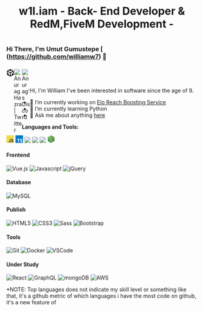 <div align="center">
  
  <h1>w1l.iam - Back- End Developer & RedM,FiveM Development - </h1>
</div>

#


 


### Hi There, I'm Umut Gumustepe  [ (https://github.com/williamw7) 🦾
### 
<a href="https://codesandbox.io">
  <img align="left" alt="Anurag Hazra | CodeSandbox" width="20px" src="https://raw.githubusercontent.com/anuraghazra/anuraghazra/master/assets/codesandbox.svg" />
</a>
<a href="https://twitter.com/w7">
  <img align="left" alt="Anurag Hazra | Twitter" width="21px" src="https://raw.githubusercontent.com/anuraghazra/anuraghazra/master/assets/twitter.svg" />
</a>
<a href="discord.gg/8e9X5S3Pyg">
  <img align="left" alt="Anurag's Discord" width="21px" src="https://raw.githubusercontent.com/anuraghazra/anuraghazra/master/assets/discord-round.svg" />
</a>

<br />
<br />

Hi, I'm William I've been interested in software since the age of 9.

- 🔭 I’m currently working on [Elo Reach Boosting Service ](https://eloreach.com/)
- 🌱 I’m currently learning Python
- 💬 Ask me about anything [here](https://github.com/williamw7/williamw7/issues)



**Languages and Tools:**  

<code><img height="20" src="https://raw.githubusercontent.com/github/explore/80688e429a7d4ef2fca1e82350fe8e3517d3494d/topics/javascript/javascript.png"></code>
<code><img height="20" src="https://raw.githubusercontent.com/github/explore/80688e429a7d4ef2fca1e82350fe8e3517d3494d/topics/typescript/typescript.png"></code>
<code><img height="20" src="https://upload.wikimedia.org/wikipedia/commons/thumb/8/82/C_Sharp_logo.png/715px-C_Sharp_logo.png"></code>
<code><img height="20" src="https://upload.wikimedia.org/wikipedia/commons/thumb/2/27/PHP-logo.svg/1200px-PHP-logo.svg.png"></code>
<code><img height="20" src="https://download.logo.wine/logo/Lua_(programming_language)/Lua_(programming_language)-Logo.wine.png"></code>
<code><img height="20" src="https://raw.githubusercontent.com/github/explore/80688e429a7d4ef2fca1e82350fe8e3517d3494d/topics/nodejs/nodejs.png"></code>    

 #### Frontend
  ![Vue.js](https://img.shields.io/badge/Vuejs-41B883?logo=Vuejs&logoColor=black&style=flat)
  ![Javascript](https://img.shields.io/badge/JavaScript-F7DF1E?logo=JavaScript&logoColor=black&style=flat)
  ![jQuery](https://img.shields.io/badge/jQuery-0769AD?logo=jQuery&logoColor=white&style=flat)

  #### Database
  ![MySQL](https://img.shields.io/badge/MySQL-4479A1?logo=MySQL&logoColor=white&style=flat)

  #### Publish
  ![HTML5](https://img.shields.io/badge/HTML5-E34F26?logo=HTML5&logoColor=white&style=flat)
  ![CSS3](https://img.shields.io/badge/CSS3-157286?logo=CSS3&logoColor=white&style=flat)
  ![Sass](https://img.shields.io/badge/Sass-CC6699?logo=Sass&logoColor=white&style=flat)
  ![Bootstrap](https://img.shields.io/badge/Bootstrap-563D7C?logo=Bootstrap&logoColor=white&style=flat)

  #### Tools
  ![Git](https://img.shields.io/badge/Git-F05032?logo=Git&logoColor=white&style=flat)
  ![Docker](https://img.shields.io/badge/Docker-2496ED?logo=Docker&logoColor=white&style=flat)
  ![VSCode](https://img.shields.io/badge/VSCode-007ACC?logo=Visual%20Studio%20Code&logoColor=white&style=flat)

  #### Under Study
  ![React](https://img.shields.io/badge/React-61DAFB?logo=React&logoColor=white&style=flat)
  ![GraphQL](https://img.shields.io/badge/GraphQL-E10098?logo=GraphQL&logoColor=white&style=flat)
  ![mongoDB](https://img.shields.io/badge/MongoDB-4DB33D?logo=MongoDB&logoColor=white&style=flat)
  ![AWS](https://img.shields.io/badge/AWS-232F3E?logo=Amazon%20AWS&logoColor=white&style=flat)
  



<!--- 
  if you have forked this to use on your profile, 
  Change the `github-readme-stats.anuraghazra1.vercel.app` to `github-readme-stats.vercel.app` 
--->

<!-- Change the `github-readme-stats.anuraghazra1.vercel.app` to `github-readme-stats.vercel.app`  -->

*NOTE: Top languages does not indicate my skill level or something like that, it's a github metric of which languages i have the most code on github, it's a new feature of

